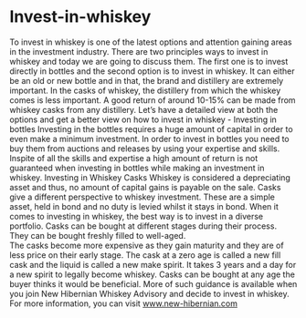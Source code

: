 # Invest-in-whiskey
To invest in whiskey is one of the latest options and attention gaining areas in the investment industry. There are two principles ways to invest in whiskey and today we are going to discuss them. The first one is to invest directly in bottles and the second option is to invest in whiskey. It can either be an old or new bottle and in that, the brand and distillery are extremely important. In the casks of whiskey, the distillery from which the whiskey comes is less important. A good return of around 10-15% can be made from whiskey casks from any distillery. 
Let’s have a detailed view at both the options and get a better view on how to invest in whiskey - 
Investing in bottles 
Investing in the bottles requires a huge amount of capital in order to even make a minimum investment. In order to invest in bottles you need to buy them from auctions and releases by using your expertise and skills. Inspite of all the skills and expertise a high amount of return is not guaranteed when investing in bottles while making an investment in whiskey. 
Investing in Whiskey Casks 
Whiskey is considered a depreciating asset and thus, no amount of capital gains is payable on the sale. Casks give a different perspective to whiskey investment. These are a simple asset, held in bond and no duty is levied whilst it stays in bond. When it comes to investing in whiskey, the best way is to invest in a diverse portfolio. Casks can be bought at different stages during their process. They can be bought freshly filled to well-aged.  	
The casks become more expensive as they gain maturity and they are of less price on their early stage. The cask at a zero age is called a new fill cask and the liquid is called a new make spirit. It takes 3 years and a day for a new spirit to legally become whiskey. Casks can be bought at any age the buyer thinks it would be beneficial. 
More of such guidance is available when you join New Hibernian Whiskey Advisory and decide to invest in whiskey. For more information, you can visit www.new-hibernian.com 
